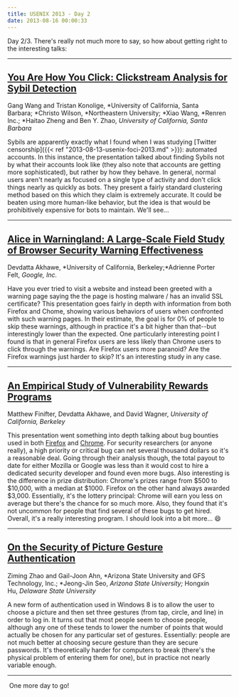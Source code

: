 ```yaml
---
title: USENIX 2013 - Day 2
date: 2013-08-16 00:00:33
---
```

Day 2/3. There's really not much more to say, so how about getting right to the interesting talks:

<!--more-->

** * * * **

## <a href="https://www.usenix.org/conference/usenixsecurity13/you-are-how-you-click-clickstream-analysis-sybil-detection">You Are How You Click: Clickstream Analysis for Sybil Detection</a>
Gang Wang and Tristan Konolige, *University of California, Santa Barbara; *Christo Wilson, *Northeastern University; *Xiao Wang, *Renren Inc.; *Haitao Zheng and Ben Y. Zhao, *University of California, Santa Barbara*

Sybils are apparently exactly what I found when I was studying [Twitter censorship]({{< ref "2013-08-13-usenix-foci-2013.md" >}}): automated accounts. In this instance, the presentation talked about finding Sybils not by what their accounts look like (they also note that accounts are getting more sophisticated), but rather by how they behave. In general, normal users aren't nearly as focused on a single type of activity and don't click things nearly as quickly as bots. They present a fairly standard clustering method based on this which they claim is extremely accurate. It could be beaten using more human-like behavior, but the idea is that would be prohibitively expensive for bots to maintain. We'll see...
** * * * **

## <a href="https://www.usenix.org/conference/usenixsecurity13/alice-warningland-large-scale-field-study-browser-security-warning">Alice in Warningland: A Large-Scale Field Study of Browser Security Warning Effectiveness</a>
Devdatta Akhawe, *University of California, Berkeley;*Adrienne Porter Felt, *Google, Inc.*

Have you ever tried to visit a website and instead been greeted with a warning page saying the the page is hosting malware / has an invalid SSL certificate? This presentation goes fairly in depth with information from both Firefox and Chome, showing various behaviors of users when confronted with such warning pages. In their estimate, the goal is for 0% of people to skip these warnings, although in practice it's a bit higher than that--but interestingly lower than the expected. One particularly interesting point I found is that in general Firefox users are less likely than Chrome users to click through the warnings. Are Firefox users more paranoid? Are the Firefox warnings just harder to skip? It's an interesting study in any case.
** * * * **

## <a href="https://www.usenix.org/conference/usenixsecurity13/empirical-study-vulnerability-rewards-programs">An Empirical Study of Vulnerability Rewards Programs</a>
Matthew Finifter, Devdatta Akhawe, and David Wagner, *University of California, Berkeley*

This presentation went something into depth talking about bug bounties used in both <a href="https://www.mozilla.org/security/bug-bounty.html">Firefox</a> and <a href="https://www.google.com/about/appsecurity/reward-program/">Chrome</a>. For security researchers (or anyone really), a high priority or critical bug can net several thousand dollars so it's a reasonable deal. Going through their analysis though, the total payout to date for either Mozilla or Google was less than it would cost to hire a dedicated security developer and found even more bugs. Also interesting is the difference in prize distribution: Chrome's prizes range from $500 to $10,000, with a median at $1000. Firefox on the other hand always awarded $3,000. Essentially, it's the lottery principal: Chrome will earn you less on average but there's the chance for so much more. Also, they found that it's not uncommon for people that find several of these bugs to get hired. Overall, it's a really interesting program. I should look into a bit more... :smile:
** * * * **

## <a href="https://www.usenix.org/conference/usenixsecurity13/security-picture-gesture-authentication">On the Security of Picture Gesture Authentication</a>
Ziming Zhao and Gail-Joon Ahn, *Arizona State University and GFS Technology, Inc.; *Jeong-Jin Seo, *Arizona State University;* Hongxin Hu, *Delaware State University*

A new form of authentication used in Windows 8 is to allow the user to choose a picture and then set three gestures (from tap, circle, and line) in order to log in. It turns out that most people seem to choose people, although any one of these tends to lower the number of points that would actually be chosen for any particular set of gestures. Essentially: people are not much better at choosing secure gesture than they are secure passwords. It's theoretically harder for computers to break (there's the physical problem of entering them for one), but in practice not nearly variable enough.
** * * * **
 One more day to go!

